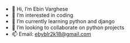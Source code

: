 - 👋 Hi, I’m Ebin Varghese
- 👀 I’m interested in coding
- 🌱 I’m currently learning python and django
- 💞️ I’m looking to collaborate on python projects
- 📫 Email: ebyblr2k18@gmail.com

<!---
EbYVarghese18/EbYVarghese18 is a ✨ special ✨ repository because its `README.md` (this file) appears on your GitHub profile.
You can click the Preview link to take a look at your changes.
--->
